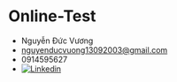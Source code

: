 # Online-Test

- Nguyễn Đức Vương
- nguyenducvuong13092003@gmail.com
- 0914595627
- [![Linkedin](https://img.shields.io/badge/LinkedIn-0077B5?style=for-the-badge&logo=linkedin&logoColor=white)](https://www.linkedin.com/in/v%C6%B0%C6%A1ng-nguy%E1%BB%85n-%C4%91%E1%BB%A9c-77aa2824a/)
